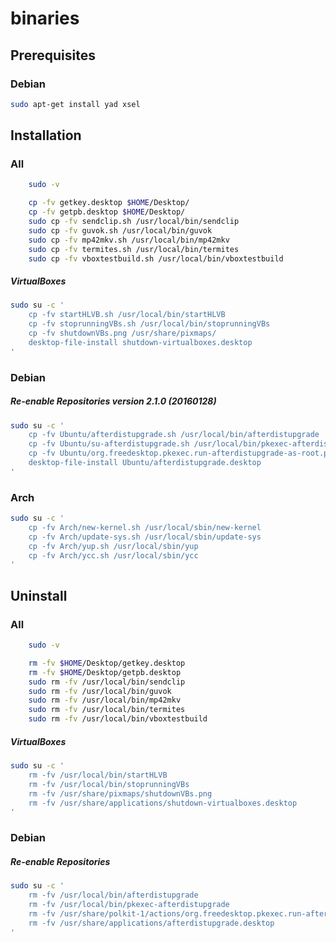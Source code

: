 # binaries

## Prerequisites

### Debian

```bash
sudo apt-get install yad xsel

```

## Installation

### All

```bash
	sudo -v

```

```bash
	cp -fv getkey.desktop $HOME/Desktop/
	cp -fv getpb.desktop $HOME/Desktop/
	sudo cp -fv sendclip.sh /usr/local/bin/sendclip
	sudo cp -fv guvok.sh /usr/local/bin/guvok
	sudo cp -fv mp42mkv.sh /usr/local/bin/mp42mkv
	sudo cp -fv termites.sh /usr/local/bin/termites
	sudo cp -fv vboxtestbuild.sh /usr/local/bin/vboxtestbuild

```

##### VirtualBoxes

```bash
sudo su -c '
	cp -fv startHLVB.sh /usr/local/bin/startHLVB
	cp -fv stoprunningVBs.sh /usr/local/bin/stoprunningVBs
	cp -fv shutdownVBs.png /usr/share/pixmaps/
	desktop-file-install shutdown-virtualboxes.desktop
'

```

### Debian

##### Re-enable Repositories version 2.1.0 (20160128)

```bash
sudo su -c '
	cp -fv Ubuntu/afterdistupgrade.sh /usr/local/bin/afterdistupgrade
	cp -fv Ubuntu/su-afterdistupgrade.sh /usr/local/bin/pkexec-afterdistupgrade
	cp -fv Ubuntu/org.freedesktop.pkexec.run-afterdistupgrade-as-root.policy /usr/share/polkit-1/actions/
	desktop-file-install Ubuntu/afterdistupgrade.desktop
'

```

### Arch

```bash
sudo su -c '
	cp -fv Arch/new-kernel.sh /usr/local/sbin/new-kernel
	cp -fv Arch/update-sys.sh /usr/local/sbin/update-sys
	cp -fv Arch/yup.sh /usr/local/sbin/yup
	cp -fv Arch/ycc.sh /usr/local/sbin/ycc
'

```

## Uninstall

### All

```bash
	sudo -v

```

```bash
	rm -fv $HOME/Desktop/getkey.desktop
	rm -fv $HOME/Desktop/getpb.desktop
	sudo rm -fv /usr/local/bin/sendclip
	sudo rm -fv /usr/local/bin/guvok
	sudo rm -fv /usr/local/bin/mp42mkv
	sudo rm -fv /usr/local/bin/termites
	sudo rm -fv /usr/local/bin/vboxtestbuild

```

##### VirtualBoxes

```bash
sudo su -c '
	rm -fv /usr/local/bin/startHLVB
	rm -fv /usr/local/bin/stoprunningVBs
	rm -fv /usr/share/pixmaps/shutdownVBs.png
	rm -fv /usr/share/applications/shutdown-virtualboxes.desktop
'

```

### Debian

##### Re-enable Repositories

```bash
sudo su -c '
	rm -fv /usr/local/bin/afterdistupgrade
	rm -fv /usr/local/bin/pkexec-afterdistupgrade
	rm -fv /usr/share/polkit-1/actions/org.freedesktop.pkexec.run-afterdistupgrade-as-root.policy
	rm -fv /usr/share/applications/afterdistupgrade.desktop
'

```

